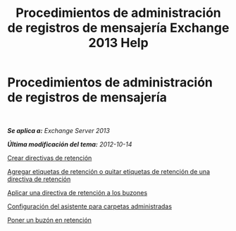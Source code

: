 ﻿---
title: 'Procedimientos de administración de registros de mensajería Exchange 2013 Help'
TOCTitle: Procedimientos de administración de registros de mensajería
ms:assetid: bc2ff408-4a2b-4202-9515-e3e922a6320d
ms:mtpsurl: https://technet.microsoft.com/es-es/library/JJ150558(v=EXCHG.150)
ms:contentKeyID: 48268611
ms.date: 04/23/2018
mtps_version: v=EXCHG.150
ms.translationtype: HT
---

# Procedimientos de administración de registros de mensajería

 

_**Se aplica a:** Exchange Server 2013_

_**Última modificación del tema:** 2012-10-14_

[Crear directivas de retención](https://docs.microsoft.com/es-es/exchange/security-and-compliance/messaging-records-management/create-a-retention-policy)

[Agregar etiquetas de retención o quitar etiquetas de retención de una directiva de retención](https://docs.microsoft.com/es-es/exchange/security-and-compliance/exchange-auditing-reports/view-administrator-audit-log)

[Aplicar una directiva de retención a los buzones](https://docs.microsoft.com/es-es/exchange/security-and-compliance/messaging-records-management/apply-retention-policy)

[Configuración del asistente para carpetas administradas](configure-the-managed-folder-assistant-exchange-2013-help.md)

[Poner un buzón en retención](https://docs.microsoft.com/es-es/exchange/security-and-compliance/messaging-records-management/mailbox-retention-hold)

